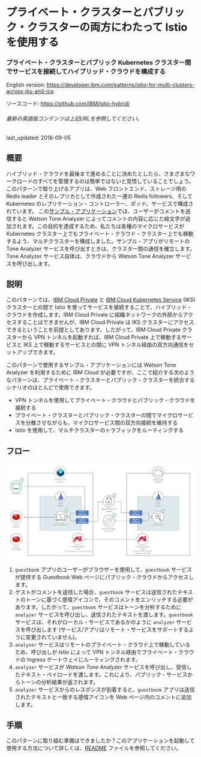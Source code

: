 # プライベート・クラスターとパブリック・クラスターの両方にわたって Istio を使用する

### プライベート・クラスターとパブリック Kubernetes クラスター間でサービスを接続してハイブリッド・クラウドを構成する

English version: https://developer.ibm.com/patterns/istio-for-multi-clusters-across-iks-and-icp
  
ソースコード: https://github.com/IBM/istio-hybrid/

###### 最新の英語版コンテンツは上記URLを参照してください。
last_updated: 2018-09-05

 
## 概要

ハイブリッド・クラウドを最後まで進めることに決めたとしたら、さまざまなワークロードのすべてを管理するのは簡単ではないと覚悟していることでしょう。このパターンで取り上げるアプリは、Web フロントエンド、ストレージ用の Redis leader とそのレプリカとして作成された一連の Redis followers、そして Kubernetes のレプリケーション・コントローラー、ポッド、サービスで構成されています。  この[サンプル・アプリケーション](https://github.com/IBM/guestbook/tree/master/v2)では、ユーザーがコメントを送信すると Watson Tone Analyzer によってコメントの内容に応じた絵文字が追加されます。この目的を達成するため、私たちは各種のマイクロサービスが Kubernetes クラスター上でもプライベート・クラウド・クラスター上でも稼動するよう、マルチクラスターを構成しました。サンプル・アプリがリモートの Tone Analyzer サービスを呼び出すときは、クラスター間の通信を確立します。Tone Analyzer サービス自体は、クラウドから Watson Tone Analyzer サービスを呼び出します。

## 説明

このパターンでは、[IBM Cloud Private](https://www.ibm.com/jp-ja/cloud/private) と [IBM Cloud Kubernetes Service](https://www.ibm.com/jp-ja/cloud/container-service) (IKS) クラスターとの間で Istio を使ってサービスを接続することで、ハイブリッド・クラウドを作成します。IBM Cloud Private に組織ネットワークの外部からアクセスすることはできませんが、IBM Cloud Private は IKS クラスターにアクセスできるということを前提としてあります。したがって、IBM Cloud Private クラスターから VPN トンネルを起動すれば、IBM Cloud Private 上で稼動するサービスと IKS 上で稼動するサービスとの間に VPN トンネル経由の双方向通信をセットアップできます。

このパターンで使用するサンプル・アプリケーションには Watson Tone Analyzer を利用するために IBM Cloud が必要ですが、ここで紹介する次のようなパターンは、プライベート・クラスターとパブリック・クラスターを統合するシナリオのほとんどで使用できます。

* VPN トンネルを使用してプライベート・クラウドとパブリック・クラウドを接続する
* プライベート・クラスターとパブリック・クラスターの間でマイクロサービスを分散させながらも、マイクロサービス間の双方向接続を維持する
* Istio を使用して、マルチクラスターのトラフィックをルーティングする

## フロー

![フロー](./images/istio-hybrid-arch-diagram.png)

1.  `guestbook` アプリのユーザーがブラウザーを使用して、`guestbook` サービスが提供する Guestbook Web ページにパブリック・クラウドからアクセスします。
1.  ゲストがコメントを送信した場合、`guestbook` サービスは送信されたテキストのトーンに基づく感情アイコンで、そのコメントをエンリッチする必要があります。したがって、`guestbook` サービスはトーンを分析するために  `analyzer` サービスを呼び出し、送信されたテキストを渡します。`guestbook` サービスは、それがローカル・サービスであるかのように `analyzer` サービスを呼び出します (サービス/アプリはリモート・サービスをサポートするように変更されていません)。
1.  `analyzer` サービスはリモートのプライベート・クラウド上で稼動しているため、呼び出しが Istio によって VPN トンネル経由でプライベート・クラウドの Ingress ゲートウェイにルーティングされます。
1.  `analyzer` サービスが *Watson Tone Analyzer* サービスを呼び出し、受信したテキスト・ペイロードを渡します。これにより、パブリック・サービスからトーンの分析結果が返されます。
1.  `analyzer` サービスからのレスポンスが到着すると、`guestbook` アプリは送信されたテキストと一致する感情アイコンを Web ページ内のコメントに追加します。

## 手順

 このパターンに取り組む準備はできましたか？このアプリケーションを起動して使用する方法について詳しくは、[README](https://github.com/IBM/istio-hybrid/blob/master/README.md) ファイルを参照してください。
